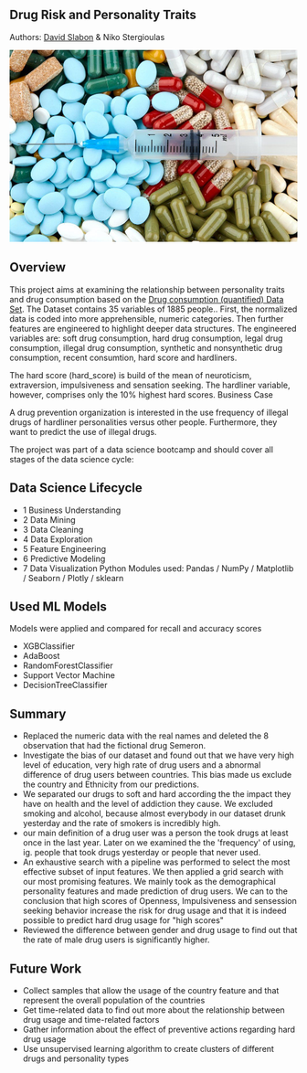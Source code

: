 ## Drug Risk and Personality Traits
Authors: [David Slabon](https://github.com/davidslabon) & Niko Stergioulas

![Drugs](https://github.com/stervet/Drugs_Vs_Personality/blob/main/images/drugs.jpg)

## Overview
This project aims at examining the relationship between personality traits and drug consumption based on the [Drug consumption (quantified) Data Set](https://archive.ics.uci.edu/ml/datasets/Drug+consumption+%28quantified%29). The Dataset contains 35 variables of 1885 people.. First, the normalized data is coded into more apprehensible, numeric categories. Then further features are engineered to highlight deeper data structures. The engineered variables are: soft drug consumption, hard drug consumption, legal drug consumption, illegal drug consumption, synthetic and nonsynthetic drug consumption, recent consumtion, hard score and hardliners.

The hard score (hard_score) is build of the mean of neuroticism, extraversion, impulsiveness and sensation seeking. The hardliner variable, however, comprises only the 10% highest hard scores. Business Case

A drug prevention organization is interested in the use frequency of illegal drugs of hardliner personalities versus other people. Furthermore, they want to predict the use of illegal drugs.

The project was part of a data science bootcamp and should cover all stages of the data science cycle:

## Data Science Lifecycle
* 1 Business Understanding
* 2 Data Mining
* 3 Data Cleaning
* 4 Data Exploration
* 5 Feature Engineering
* 6 Predictive Modeling
* 7 Data Visualization
Python Modules used:
Pandas / NumPy / Matplotlib / Seaborn / Plotly / sklearn

## Used ML Models
Models were applied and compared for recall and accuracy scores

* XGBClassifier
* AdaBoost
* RandomForestClassifier
* Support Vector Machine
* DecisionTreeClassifier

## Summary
* Replaced the numeric data with the real names and deleted the 8 observation that had the fictional drug Semeron.
* Investigate the bias of our dataset and found out that we have very high level of education, very high rate of drug users and a abnormal difference of drug users between countries. This bias made us exclude the country and Ethnicity from our predictions.
* We separated our drugs to soft and hard according the the impact they have on health and the level of addiction they cause. We excluded smoking and alcohol, because almost everybody in our dataset drunk yesterday and the rate of smokers is incredibly high.
* our main definition of a drug user was a person the took drugs at least once in the last year. Later on we examined the the 'frequency' of using, ig. people that took drugs yesterday or people that never used.
* An exhaustive search with a pipeline was performed to select the most effective subset of input features. We then applied a grid search with our most promising features. We mainly took as the demographical personality features and made prediction of drug users. We can to the conclusion that high scores of Openness, Impulsiveness and sensession seeking behavior increase the risk for drug usage and that it is indeed possible to predict hard drug usage for "high scores"
* Reviewed the difference between gender and drug usage to find out that the rate of male drug users is significantly higher.

## Future Work
* Collect samples that allow the usage of the country feature and that represent the overall population of the countries
* Get time-related data to find out more about the relationship between drug usage and time-related factors
* Gather information about the effect of preventive actions regarding hard drug usage
* Use unsupervised learning algorithm to create clusters of different drugs and personality types
